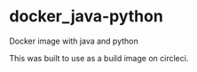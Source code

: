 # docker_java-python
Docker image with java and python

This was built to use as a build image on circleci.
